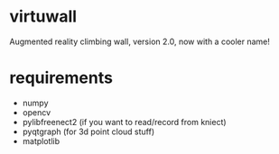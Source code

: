 # virtuwall
Augmented reality climbing wall, version 2.0, now with a cooler name!

# requirements
- numpy
- opencv
- pylibfreenect2 (if you want to read/record from kniect)
- pyqtgraph (for 3d point cloud stuff)
- matplotlib
